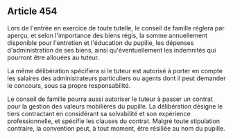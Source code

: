 Article 454
----
Lors de l'entrée en exercice de toute tutelle, le conseil de famille réglera par
aperçu, et selon l'importance des biens régis, la somme annuellement disponible
pour l'entretien et l'éducation du pupille, les dépenses d'administration de ses
biens, ainsi qu'éventuellement les indemnités qui pourront être allouées au
tuteur.

La même délibération spécifiera si le tuteur est autorisé à porter en compte les
salaires des administrateurs particuliers ou agents dont il peut demander le
concours, sous sa propre responsabilité.

Le conseil de famille pourra aussi autoriser le tuteur à passer un contrat pour
la gestion des valeurs mobilières du pupille. La délibération désigne le tiers
contractant en considérant sa solvabilité et son expérience professionnelle, et
spécifie les clauses du contrat. Malgré toute stipulation contraire, la
convention peut, à tout moment, être résiliée au nom du pupille.
